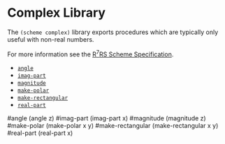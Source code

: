 # Complex Library

The `(scheme complex)` library exports procedures which are typically only useful with non-real numbers.

For more information see the [R<sup>7</sup>RS Scheme Specification](../../r7rs.pdf).

- [`angle`](#angle)
- [`imag-part`](#imag-part)
- [`magnitude`](#magnitude)
- [`make-polar`](#make-polar)
- [`make-rectangular`](#make-rectangular)
- [`real-part`](#real-part)

#angle
    (angle z)
#imag-part
    (imag-part x)
#magnitude
    (magnitude z)
#make-polar
    (make-polar x y)
#make-rectangular
    (make-rectangular x y)
#real-part
    (real-part x)
